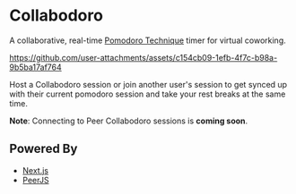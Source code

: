 # Collabodoro

A collaborative, real-time [Pomodoro Technique](https://www.pomodorotechnique.com/) timer for virtual coworking.

https://github.com/user-attachments/assets/c154cb09-1efb-4f7c-b98a-9b5ba17af764

Host a Collabodoro session or join another user's session to get synced up with their current pomodoro session and take your rest breaks at the same time.

**Note**: Connecting to Peer Collabodoro sessions is **coming soon**.

## Powered By

- [Next.js](https://nextjs.org/)
- [PeerJS](https://peerjs.com/)

